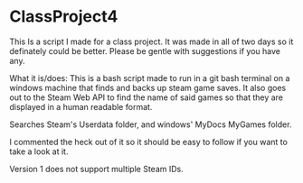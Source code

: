 # ClassProject4
This Is a script I made for a class project. 
It was made in all of two days so it definately could be better.
Please be gentle with suggestions if you have any. 

What it is/does:
This is a bash script made to run in a git bash terminal on a windows machine that finds and backs up steam game saves. 
It also goes out to the Steam Web API to find the name of said games so that they are displayed in a human readable format. 

Searches Steam's Userdata folder, and windows' MyDocs MyGames folder. 

I commented the heck out of it so it should be easy to follow if you want to take a look at it. 

Version 1 does not support multiple Steam IDs. 
